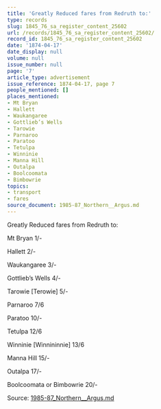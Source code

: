 ```yaml
---
title: 'Greatly Reduced fares from Redruth to:'
type: records
slug: 1845_76_sa_register_content_25602
url: /records/1845_76_sa_register_content_25602/
record_id: 1845_76_sa_register_content_25602
date: '1874-04-17'
date_display: null
volume: null
issue_number: null
page: '7'
article_type: advertisement
issue_reference: 1874-04-17, page 7
people_mentioned: []
places_mentioned:
- Mt Bryan
- Hallett
- Waukangaree
- Gottlieb’s Wells
- Tarowie
- Parnaroo
- Paratoo
- Tetulpa
- Winninie
- Manna Hill
- Outalpa
- Boolcoomata
- Bimbowrie
topics:
- transport
- fares
source_document: 1985-87_Northern__Argus.md
---
```


Greatly Reduced fares from Redruth to:

Mt Bryan	1/-

Hallett	2/-

Waukangaree	3/-

Gottlieb’s Wells	4/-

Tarowie [Terowie]	5/-

Parnaroo	7/6

Paratoo	10/-

Tetulpa	12/6

Winninie [Winnininnie]	13/6

Manna Hill	15/-

Outalpa	17/-

Boolcoomata or Bimbowrie	20/-

Source: [1985-87_Northern__Argus.md](/downloads/markdown/1985-87_Northern__Argus.md)
